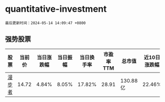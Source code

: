 # quantitative-investment

`最后更新时间：2024-05-14 14:09:47 +0800`

## 强势股票

|股票|当前价|当日涨跌幅|当日振幅|当日换手率|市盈率TTM|总市值|近10日涨跌幅|
|----|----|----|----|----|----|----|----|
|[漫步者](https://xueqiu.com/S/SZ002351)|14.72|4.84%|8.05%|17.82%|28.91|130.88亿|22.46%|

